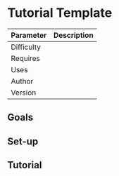 # Tutorial Template

| Parameter      | Description |
| ----------- | ----------- |
| Difficulty      | <difficulty>       |
| Requires   | <requirements>       |
| Uses | |
| Author | <author name> |
| Version | <version> |

## Goals

## Set-up

## Tutorial
